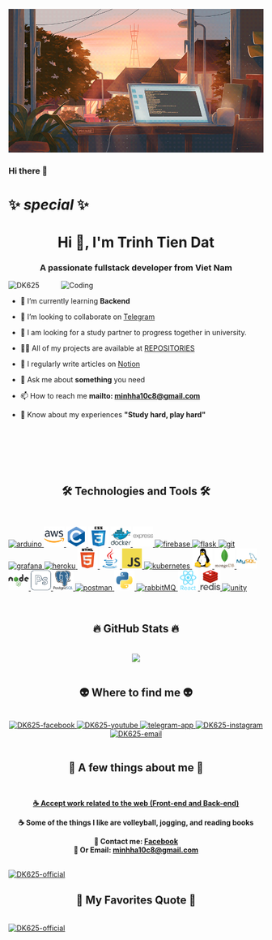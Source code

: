 ![logo](./profile.gif)

### Hi there 👋

# ✨ _special_ ✨ 



<h1 align="center">Hi 👋, I'm Trinh Tien Dat</h1>
<h3 align="center">A passionate fullstack developer from Viet Nam</h3>
<img align = "right" alt="Coding" width="400" src = "https://media1.giphy.com/media/lP8xu5t2DLGG045H8F/giphy.gif">
<p align="left"> <img src="https://komarev.com/ghpvc/?username=DK625&base=10000&label=Profile%20views&color=0e75b6&style=flat" alt="DK625" /> </p>
<!-- add base number -->
<!-- animated coding gif -->



- 🌱 I’m currently learning **Backend**

- 👯 I’m looking to collaborate on [Telegram](https://t.me/hoangtd625)

- 🤝 I am looking for a study partner to progress together in university.

- 👨‍💻 All of my projects are available at [ REPOSITORIES](https://github.com/DK625?tab=repositories)

- 📝 I regularly write articles on [Notion](https://www.notion.so/Personal-Home-7083e7a1ba56493e9bb147545d76f606?showMoveTo=true&saveParent=true)

- 💬 Ask me about **something** you need

- 📫 How to reach me **mailto: minhha10c8@gmail.com**

- 📄 Know about my experiences **"Study hard, play hard"**
<br>
<br>
<br>
<br>
<br>
<h2 align="center">🛠 Technologies and Tools 🛠</h2>
<br>
<!-- https://simpleicons.org/ -->
<!-- <span><img src="https://img.shields.io/badge/JavaScript-282C34?logo=javascript&logoColor=F7DF1E" alt="JavaScript logo" title="JavaScript" height="25" /></span>
&nbsp; -->

<p align="left"> <a href="https://www.arduino.cc/" target="_blank" rel="noreferrer"> <img src="https://cdn.worldvectorlogo.com/logos/arduino-1.svg" alt="arduino" width="40" height="40"/> </a> <a href="https://aws.amazon.com" target="_blank" rel="noreferrer"> <img src="https://raw.githubusercontent.com/devicons/devicon/master/icons/amazonwebservices/amazonwebservices-original-wordmark.svg" alt="aws" width="40" height="40"/> </a> <a href="https://www.cprogramming.com/" target="_blank" rel="noreferrer"> <img src="https://raw.githubusercontent.com/devicons/devicon/master/icons/c/c-original.svg" alt="c" width="40" height="40"/> </a> <a href="https://www.w3schools.com/css/" target="_blank" rel="noreferrer"> <img src="https://raw.githubusercontent.com/devicons/devicon/master/icons/css3/css3-original-wordmark.svg" alt="css3" width="40" height="40"/> </a> <a href="https://www.docker.com/" target="_blank" rel="noreferrer"> <img src="https://raw.githubusercontent.com/devicons/devicon/master/icons/docker/docker-original-wordmark.svg" alt="docker" width="40" height="40"/> </a> <a href="https://expressjs.com" target="_blank" rel="noreferrer"> <img src="https://raw.githubusercontent.com/devicons/devicon/master/icons/express/express-original-wordmark.svg" alt="express" width="40" height="40"/> </a> <a href="https://firebase.google.com/" target="_blank" rel="noreferrer"> <img src="https://www.vectorlogo.zone/logos/firebase/firebase-icon.svg" alt="firebase" width="40" height="40"/> </a> <a href="https://flask.palletsprojects.com/" target="_blank" rel="noreferrer"> <img src="https://www.vectorlogo.zone/logos/pocoo_flask/pocoo_flask-icon.svg" alt="flask" width="40" height="40"/> </a> <a href="https://git-scm.com/" target="_blank" rel="noreferrer"> <img src="https://www.vectorlogo.zone/logos/git-scm/git-scm-icon.svg" alt="git" width="40" height="40"/> </a> <a href="https://grafana.com" target="_blank" rel="noreferrer"> <img src="https://www.vectorlogo.zone/logos/grafana/grafana-icon.svg" alt="grafana" width="40" height="40"/> </a> <a href="https://heroku.com" target="_blank" rel="noreferrer"> <img src="https://www.vectorlogo.zone/logos/heroku/heroku-icon.svg" alt="heroku" width="40" height="40"/> </a> <a href="https://www.w3.org/html/" target="_blank" rel="noreferrer"> <img src="https://raw.githubusercontent.com/devicons/devicon/master/icons/html5/html5-original-wordmark.svg" alt="html5" width="40" height="40"/> </a> <a href="https://www.java.com" target="_blank" rel="noreferrer"> <img src="https://raw.githubusercontent.com/devicons/devicon/master/icons/java/java-original.svg" alt="java" width="40" height="40"/> </a> <a href="https://developer.mozilla.org/en-US/docs/Web/JavaScript" target="_blank" rel="noreferrer"> <img src="https://raw.githubusercontent.com/devicons/devicon/master/icons/javascript/javascript-original.svg" alt="javascript" width="40" height="40"/> </a> <a href="https://kubernetes.io" target="_blank" rel="noreferrer"> <img src="https://www.vectorlogo.zone/logos/kubernetes/kubernetes-icon.svg" alt="kubernetes" width="40" height="40"/> </a> <a href="https://www.linux.org/" target="_blank" rel="noreferrer"> <img src="https://raw.githubusercontent.com/devicons/devicon/master/icons/linux/linux-original.svg" alt="linux" width="40" height="40"/> </a> <a href="https://www.mongodb.com/" target="_blank" rel="noreferrer"> <img src="https://raw.githubusercontent.com/devicons/devicon/master/icons/mongodb/mongodb-original-wordmark.svg" alt="mongodb" width="40" height="40"/> </a> <a href="https://www.mysql.com/" target="_blank" rel="noreferrer"> <img src="https://raw.githubusercontent.com/devicons/devicon/master/icons/mysql/mysql-original-wordmark.svg" alt="mysql" width="40" height="40"/> </a> <a href="https://nodejs.org" target="_blank" rel="noreferrer"> <img src="https://raw.githubusercontent.com/devicons/devicon/master/icons/nodejs/nodejs-original-wordmark.svg" alt="nodejs" width="40" height="40"/> </a> <a href="https://www.photoshop.com/en" target="_blank" rel="noreferrer"> <img src="https://raw.githubusercontent.com/devicons/devicon/master/icons/photoshop/photoshop-line.svg" alt="photoshop" width="40" height="40"/> </a> <a href="https://www.postgresql.org" target="_blank" rel="noreferrer"> <img src="https://raw.githubusercontent.com/devicons/devicon/master/icons/postgresql/postgresql-original-wordmark.svg" alt="postgresql" width="40" height="40"/> </a> <a href="https://postman.com" target="_blank" rel="noreferrer"> <img src="https://www.vectorlogo.zone/logos/getpostman/getpostman-icon.svg" alt="postman" width="40" height="40"/> </a> <a href="https://www.python.org" target="_blank" rel="noreferrer"> <img src="https://raw.githubusercontent.com/devicons/devicon/master/icons/python/python-original.svg" alt="python" width="40" height="40"/> </a> <a href="https://www.rabbitmq.com" target="_blank" rel="noreferrer"> <img src="https://www.vectorlogo.zone/logos/rabbitmq/rabbitmq-icon.svg" alt="rabbitMQ" width="40" height="40"/> </a> <a href="https://reactjs.org/" target="_blank" rel="noreferrer"> <img src="https://raw.githubusercontent.com/devicons/devicon/master/icons/react/react-original-wordmark.svg" alt="react" width="40" height="40"/> </a> <a href="https://redis.io" target="_blank" rel="noreferrer"> <img src="https://raw.githubusercontent.com/devicons/devicon/master/icons/redis/redis-original-wordmark.svg" alt="redis" width="40" height="40"/> </a> <a href="https://unity.com/" target="_blank" rel="noreferrer"> <img src="https://www.vectorlogo.zone/logos/unity3d/unity3d-icon.svg" alt="unity" width="40" height="40"/> </a> </p>


<br>
<h2 align="center">🔥 GitHub Stats 🔥</h2>
<br>
<div align=center>
  <a href="#" title="DK625">
    <img width="315" align="center" src="https://github-readme-stats.vercel.app/api/top-langs/?username=DK625&hide=c%23,powershell,Mathematica,Ruby,Objective-C,Objective-C%2b%2b,Cuda&title_color=61dafb&text_color=ffffff&icon_color=61dafb&bg_color=20232a&langs_count=8&layout=compact&border_color=61dafb&hide_border=true" />
  </a>
  <a href="#" title="DK625">
    <!-- <img align="right" width="434" src="https://github-readme-stats.vercel.app/api?username=DK625&show_icons=true&theme=tokyonight&border_color=61dafb&hide_border=true" /> -->
  </a>
</div>

<br>
<h2 align="center">👽 Where to find me 👽</h2>
<br>
<!-- https://icons8.com -->
<div align="center">
  <a href="https://www.facebook.com/profile.php?id=100021847659295" target="blank">
    <img src="https://img.icons8.com/bubbles/100/000000/facebook-new.png" alt="DK625-facebook" />
  </a>
  <a href="https://www.youtube.com/" target="blank">
    <img src="https://img.icons8.com/bubbles/100/000000/youtube-squared.png" alt="DK625-youtube" />
  </a>
  <a href="https://t.me/hoangtd625" target="blank">
    <img src="https://img.icons8.com/bubbles/100/000000/telegram-app.png" alt="telegram-app"/>
  </a>
  <a href="https://instagram.com/" target="blank">
    <img src="https://img.icons8.com/bubbles/100/000000/instagram.png" alt="DK625-instagram" />
  </a>
  <a href="mailto:minhha10c8@gmail.com" target="top">
    <img src="https://img.icons8.com/bubbles/100/000000/apple-mail.png" alt="DK625-email" />
  </a>
  <!-- https://icons8.com/icon/112159/telegram-app -->
</div>

<br>

<h2 align="center">📖 A few things about me 📖</h2>
<br>
<div align="center">
<p>
  <a href="https://github.com/DK625" target="_blank">
    <strong>☕ Accept work related to the web (Front-end and Back-end)</strong>
  </a>
</p>
<!-- <p><strong>☕ I am confident in supporting other subjects at school, this semester: IOT, image processing</strong></p> -->
<p><strong>☕ Some of the things I like are volleyball, jogging, and reading books</strong></p>
<p>
  <!-- <strong>🔗 Link giới thiệu chi tiết: <a href="https://youtu.be" target="_blank">Lập Trình SERN Stack Advanced</a></strong>
  <br> -->
  <strong>🔗 Contact me: <a href="https://www.facebook.com/profile.php?id=100021847659295" target="_blank">Facebook</a></strong>
  <br>
  <strong>📧 Or Email: <a href="mailto:minhha10c8@gmail.com" target="_top">minhha10c8@gmail.com</a></strong>
</p>
</div>
<br>
<a href="#" target="_blank">
  <img src="svg/DK625.svg" width="1200" alt="DK625-official" />
</a>

<br>
<h2 align="center">📑 My Favorites Quote 📑</h2>
<br>
<a href="#" target="_blank">
  <img src="svg/DK625-quotes.svg" width="846" height="150" alt="DK625-official" />
</a>



